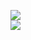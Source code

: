 [![](https://img.shields.io/badge/Made%20With-Github%20Spray-lightgrey.svg?style=for-the-badge&logo=github)](https://github.com/Annihil/github-spray#779)  
[![](https://i.imgur.com/2DrTn0Z.gif)](https://github.com/Annihil/github-spray)
